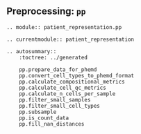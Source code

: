## Preprocessing: `pp`

```{eval-rst}
.. module:: patient_representation.pp
```

```{eval-rst}
.. currentmodule:: patient_representation
```

```{eval-rst}
.. autosummary::
    :toctree: ../generated

    pp.prepare_data_for_phemd
    pp.convert_cell_types_to_phemd_format
    pp.calculate_compositional_metrics
    pp.calculate_cell_qc_metrics
    pp.calculate_n_cells_per_sample
    pp.filter_small_samples
    pp.filter_small_cell_types
    pp.subsample
    pp.is_count_data
    pp.fill_nan_distances
```

